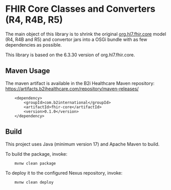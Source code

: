 # FHIR Core Classes and Converters (R4, R4B, R5)

The main object of this library is to shrink the original [org.hl7.fhir.core](https://github.com/hapifhir/org.hl7.fhir.core) model (R4, R4B and R5) and convertor jars into a OSGi bundle with as few dependencies as possible.

This library is based on the 6.3.30 version of org.hl7.fhir.core.

## Maven Usage

The maven artifact is available in the B2i Healthcare Maven repository: https://artifacts.b2ihealthcare.com/repository/maven-releases/

```
    <dependency>
        <groupId>com.b2international</groupId>
        <artifactId>fhir-core</artifactId>
        <version>0.1.0</version>
    </dependency>
```

## Build

This project uses Java (minimum version 17) and Apache Maven to build.

To build the package, invoke:

```
    mvnw clean package
```

To deploy it to the configured Nexus repository, invoke:

```
    mvnw clean deploy
```